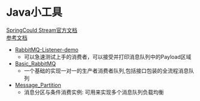 # Java小工具
[SpringCould Stream官方文档](https://docs.spring.io/spring-cloud-stream-binder-rabbit/docs/3.0.8.RELEASE/reference/html/spring-cloud-stream-binder-rabbit.html#_rabbitmq_consumer_properties)    
[参考文档](Documentation)
- [RabbitMQ-Listener-demo](ListenerStream)
    - 可以急速测试上手的消费者，可以接受并打印消息队列中的Payload区域
- [Basic_RabbitMQ](Basic_RabbitMQ)
    - 一个基础的实现一对一的生产者消费者队列,包括接口包装的全流程消息队列     
- [Message_Partition](Message_Partition)    
    - 消息分区与条件消费实例: 可用来实现多个消息队列负载均衡